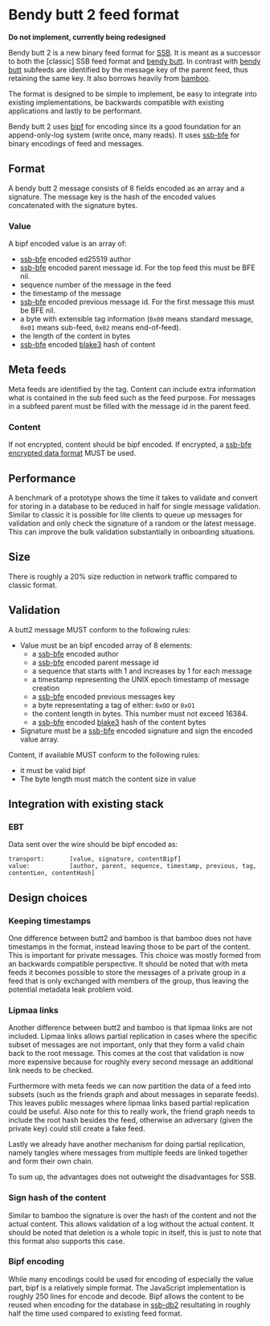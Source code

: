 # Bendy butt 2 feed format

**Do not implement, currently being redesigned**

Bendy butt 2 is a new binary feed format for [SSB]. It is meant as a
successor to both the [classic] SSB feed format and [bendy butt]. In
contrast with [bendy butt] subfeeds are identified by the message key
of the parent feed, thus retaining the same key. It also borrows
heavily from [bamboo].

The format is designed to be simple to implement, be easy to integrate
into existing implementations, be backwards compatible with existing
applications and lastly to be performant.

Bendy butt 2 uses [bipf] for encoding since its a good foundation for
an append-only-log system (write once, many reads). It uses [ssb-bfe]
for binary encodings of feed and messages.

## Format

A bendy butt 2 message consists of 8 fields encoded as an array and a
signature. The message key is the hash of the encoded values
concatenated with the signature bytes.

### Value

A bipf encoded value is an array of:

 - [ssb-bfe] encoded ed25519 author
 - [ssb-bfe] encoded parent message id. For the top feed this must be
   BFE nil.
 - sequence number of the message in the feed
 - the timestamp of the message
 - [ssb-bfe] encoded previous message id. For the first message this
   must be BFE nil.
 - a byte with extensible tag information (`0x00` means standard
   message, `0x01` means sub-feed, `0x02` means end-of-feed).
 - the length of the content in bytes
 - [ssb-bfe] encoded [blake3] hash of content

## Meta feeds

Meta feeds are identified by the tag. Content can include extra
information what is contained in the sub feed such as the feed
purpose. For messages in a subfeed parent must be filled with the
message id in the parent feed.

### Content

If not encrypted, content should be bipf encoded. If encrypted, a
[ssb-bfe encrypted data format] MUST be used.

## Performance

A benchmark of a prototype shows the time it takes to validate and
convert for storing in a database to be reduced in half for single
message validation. Similar to classic it is possible for lite clients
to queue up messages for validation and only check the signature of a
random or the latest message. This can improve the bulk validation
substantially in onboarding situations.

## Size

There is roughly a 20% size reduction in network traffic compared to
classic format.

## Validation

A butt2 message MUST conform to the following rules:
 - Value must be an bipf encoded array of 8 elements:
   - a [ssb-bfe] encoded author
   - a [ssb-bfe] encoded parent message id
   - a sequence that starts with 1 and increases by 1 for each message
   - a timestamp representing the UNIX epoch timestamp of message
     creation
   - a [ssb-bfe] encoded previous messages key
   - a byte representating a tag of either: `0xOO` or `0xO1`
   - the content length in bytes. This number must not exceed 16384.
   - a [ssb-bfe] encoded [blake3] hash of the content bytes
 - Signature must be a [ssb-bfe] encoded signature and sign the
   encoded value array.

Content, if available MUST conform to the following rules: 
 - it must be valid bipf
 - The byte length must match the content size in value

## Integration with existing stack

### EBT

Data sent over the wire should be bipf encoded as:

```
transport:       [value, signature, contentBipf]
value:           [author, parent, sequence, timestamp, previous, tag, contentLen, contentHash]
```

## Design choices

### Keeping timestamps

One difference between butt2 and bamboo is that bamboo does not have
timestamps in the format, instead leaving those to be part of the
content. This is important for private messages. This choice was
mostly formed from an backwards compatible perspective. It should be
noted that with meta feeds it becomes possible to store the messages
of a private group in a feed that is only exchanged with members of
the group, thus leaving the potential metadata leak problem void.

### Lipmaa links

Another difference between butt2 and bamboo is that lipmaa links are
not included. Lipmaa links allows partial replication in cases where
the specific subset of messages are not important, only that they form
a valid chain back to the root message. This comes at the cost that
validation is now more expensive because for roughly every second
message an additional link needs to be checked.

Furthermore with meta feeds we can now partition the data of a feed
into subsets (such as the friends graph and about messages in separate
feeds). This leaves public messages where lipmaa links based partial
replication could be useful. Also note for this to really work, the
friend graph needs to include the root hash besides the feed,
otherwise an adversary (given the private key) could still create a
fake feed. 

Lastly we already have another mechanism for doing partial
replication, namely tangles where messages from multiple feeds are
linked together and form their own chain.

To sum up, the advantages does not outweight the disadvantages for
SSB.

### Sign hash of the content

Similar to bamboo the signature is over the hash of the content and
not the actual content. This allows validation of a log without the
actual content. It should be noted that deletion is a whole topic in
itself, this is just to note that this format also supports this case.

### Bipf encoding

While many encodings could be used for encoding of especially the
value part, bipf is a relatively simple format. The JavaScript
implementation is roughly 250 lines for encode and decode. Bipf allows
the content to be reused when encoding for the database in [ssb-db2]
resultating in roughly half the time used compared to existing feed
format.

[SSB]: https://ssbc.github.io/scuttlebutt-protocol-guide/
[bendy butt]: https://github.com/ssb-ngi-pointer/bendy-butt-spec
[meta feeds]: https://github.com/ssb-ngi-pointer/ssb-meta-feeds-spec
[bipf]: https://github.com/ssbc/bipf
[bamboo]: https://github.com/AljoschaMeyer/bamboo/
[ssb-bfe]: https://github.com/ssb-ngi-pointer/ssb-bfe-spec
[ssb-bfe encrypted data format]: https://github.com/ssb-ngi-pointer/ssb-bfe-spec#5-encrypted-data-formats
[blake3]: https://github.com/BLAKE3-team/BLAKE3
[EBT]: https://github.com/ssbc/ssb-ebt
[ssb-db2]: https://github.com/ssb-ngi-pointer/ssb-db2
[Why it is ok to sign hashes instead of full messages]: https://crypto.stackexchange.com/questions/6335/is-signing-a-hash-instead-of-the-full-data-considered-secure
